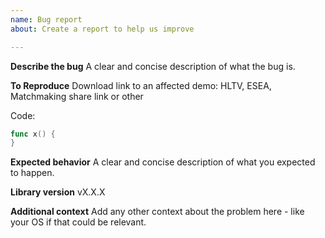 ```yaml
---
name: Bug report
about: Create a report to help us improve

---
```


**Describe the bug**
A clear and concise description of what the bug is.

**To Reproduce**
Download link to an affected demo: HLTV, ESEA, Matchmaking share link or other

Code:
```go
func x() {
}
```

**Expected behavior**
A clear and concise description of what you expected to happen.

**Library version**
vX.X.X

**Additional context**
Add any other context about the problem here - like your OS if that could be relevant.
